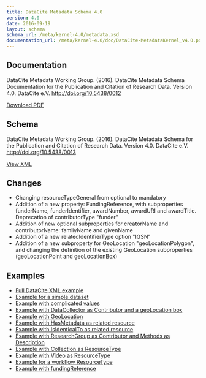 ```yaml
---
title: DataCite Metadata Schema 4.0
version: 4.0
date: 2016-09-19
layout: schema
schema_url: /meta/kernel-4.0/metadata.xsd
documentation_url: /meta/kernel-4.0/doc/DataCite-MetadataKernel_v4.0.pdf
---
```


## Documentation
DataCite Metadata Working Group. (2016). DataCite Metadata Schema Documentation for the Publication and Citation of Research Data. Version 4.0. DataCite e.V. http://doi.org/10.5438/0012

<a href="doc/DataCite-MetadataKernel_v4.0.pdf" class="btn">Download PDF</a>

## Schema
DataCite Metadata Working Group. (2016). DataCite Metadata Schema for the Publication and Citation of Research Data. Version 4.0. DataCite e.V. http://doi.org/10.5438/0013

<a href="metadata.xsd" class="btn">View XML</a>

## Changes

* Changing resourceTypeGeneral from optional to mandatory
* Addition of a new property: FundingReference, with subproperties funderName, funderIdentifier, awardNumber, awardURI and awardTitle. Deprecation of contributorType "funder"
* Addition of new optional subproperties for creatorName and contributorName: familyName and givenName
* Addition of a new relatedIdentifierType option "IGSN"
* Addition of a new subproperty for GeoLocation "geoLocationPolygon", and changing the definition of the existing GeoLocation subproperties (geoLocationPoint and
geoLocationBox)

## Examples

* [Full DataCite XML example](example/datacite-example-full-v4.0.xml)
* [Example for a simple dataset](example/datacite-example-dataset-v4.0.xml)
* [Example with complicated values](example/datacite-example-complicated-v4.0.xml)
* [Example with DataCollector as Contributor and a geoLocation box](example/datacite-example-Box_dateCollected_DataCollector-v4.0.xml)
* [Example with GeoLocation](example/datacite-example-GeoLocation-v4.0.xml)
* [Example with HasMetadata as related resource](example/datacite-example-HasMetadata-v4.0.xml)
* [Example with IsIdenticalTo as related resource](example/datacite-example-relationTypeIsIdenticalTo-v4.0.xml)
* [Example with ResearchGroup as Contributor and Methods as Description](example/datacite-example-ResearchGroup_Methods-v4.0.xml)
* [Example with Collection as ResourceType](example/datacite-example-ResourceTypeGeneral_Collection-v4.0.xml)
* [Example with Video as ResourceType](example/datacite-example-video-v4.0.xml)
* [Example for a workflow ResourceType](example/datacite-example-workflow-v4.0.xml)
* [Example with fundingReference](example/datacite-example-fundingReference-v.4.0.xml)
